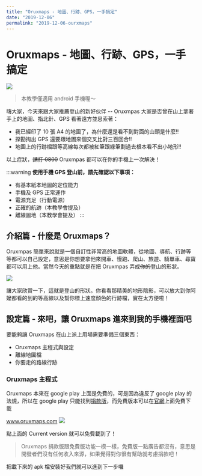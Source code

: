 ```yaml
---
title: "Oruxmaps - 地圖、行跡、GPS，一手搞定"
date: "2019-12-06"
permalink: "2019-12-06-ourxmaps"
---
```


# Oruxmaps - 地圖、行跡、GPS，一手搞定

![](https://i.imgur.com/1Lhbgmd.png)

> 本教學僅適用 android 手機喔～

嗨大家，今天來跟大家推薦登山的新好伙伴 -- Oruxmpas
大家是否曾在山上拿著手上的地圖、指北針、GPS 看著遠方並思索著：

- 我已經印了 10 張 A4 的地圖了，為什麼還是看不到對面的山頭是什麼!!
- 探勘掏出 GPS 還要跟地圖來個交叉比對三百回合!!
- 地圖上的行跡檔跟等高線每次都被紅筆跟綠筆劃過去根本看不出小地形!!

以上症狀，~~請打 0800~~ Oruxmpas 都可以在你的手機上一次解決！

:::warning
**使用手機 GPS 登山前，請先確認以下事項：**

- 有基本紙本地圖的定位能力
- 手機及 GPS 正常運作
- 電源充足（行動電源）
- 正確的航跡（本教學會提及）
- 離線圖地（本教學會提及）
  :::

## 介紹篇 - 什麼是 Oruxmaps？

Oruxmpas 簡單來說就是一個自訂性非常高的地圖軟體，從地圖、導航、行跡等等都可以自己設定，意思是你想要拿他來開車、慢跑、爬山、旅遊、騎單車、尋寶都可以用上他。當然今天的重點就是在把 Oruxmpas 弄成~~你的~~登山的形狀。

![](https://i.imgur.com/v8YP1ci.jpg)

讓大家欣賞一下，這就是登山的形狀。你看看那精美的地形陰影，可以放大到你阿嬤都看的到的等高線以及幫你標上速度顏色的行跡檔，實在太方便啦！

## 設定篇 - 來吧，讓 Oruxmaps 進來到我的手機裡面吧

要能夠讓 Oruxmaps 在山上派上用場需要準備三個東西：

- Oruxmaps 主程式與設定
- 離線地圖檔
- 你要走的路線行跡

### Oruxmaps 主程式

Oruxmaps 本來在 google play 上面是免費的，可是因為違反了 google play 的法規，所以在 google play 只能找到[捐款版](https://play.google.com/store/apps/details?id=com.orux.oruxmapsDonate&hl=zh_TW)，而免費版本可以在[官網](www.oruxmaps.com)上面免費下載

www.oruxmaps.com
![](https://i.imgur.com/azWY3ai.png)

點上面的 Current version 就可以免費載到了！

> Oruxmaps 捐款版跟免費版功能一模一樣，免費版一點廣告都沒有，意思是開發者們沒有任何收入來源，如果覺得對你很有幫助就考慮捐款吧！

把載下來的 apk 檔安裝好我們就可以進到下一步囉
